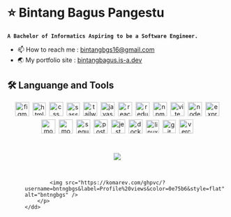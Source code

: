 # ⭐ Bintang Bagus Pangestu
**`A Bachelor of Informatics Aspiring to be a Software Engineer.`**  

* 📫 How to reach me : bintangbgs16@gmail.com
* 🌏 My portfolio site : [bintangbagus.is-a.dev](https://bintangbagus.is-a.dev)

## 🛠️ Languange and Tools  
<div align="center" style="display: flex; align-items: center; justify-content: center; flex-wrap: wrap; gap: 0.5rem;">
    <img src="https://img.shields.io/badge/figma-%234A4A4A.svg?style=for-the-badge&logo=figma&logoColor=white" height="32" alt="figma logo"  />
    <img src="https://img.shields.io/badge/html5-%23E34F26.svg?style=for-the-badge&logo=html5&logoColor=white" height="30" alt="html logo"  />
    <img src="https://img.shields.io/badge/css3-%231572B6.svg?style=for-the-badge&logo=css3&logoColor=white" height="32" alt="css logo"  />
    <img src="https://img.shields.io/badge/SASS-hotpink.svg?style=for-the-badge&logo=SASS&logoColor=white" height="30" alt="sass logo"  />
    <img src="https://img.shields.io/badge/tailwindcss-%2338B2AC.svg?style=for-the-badge&logo=tailwind-css&logoColor=white" height="32" alt="tailwind logo"  />
    <img src="https://img.shields.io/badge/JavaScript-323330?style=for-the-badge&logo=javascript&logoColor=F7DF1E" height="32" alt="javascript logo"  />
    <img src="https://img.shields.io/badge/React-20232A?style=for-the-badge&logo=react&logoColor=61DAFB" height="32" alt="react logo"  />
    <img src="https://img.shields.io/badge/redux-%23593d88.svg?style=for-the-badge&logo=redux&logoColor=white" height="32" alt="redux logo"  />
    <img src="https://img.shields.io/badge/NPM-%23CB3837.svg?style=for-the-badge&logo=npm&logoColor=white" height="32" alt="npm logo"  />
    <img src="https://img.shields.io/badge/vite-%23646CFF.svg?style=for-the-badge&logo=vite&logoColor=white" height="32" alt="vite logo"  />
    <img src="https://img.shields.io/badge/Node.js-339933?style=for-the-badge&logo=nodedotjs&logoColor=white" height="32" alt="node logo"  />
    <img src="https://img.shields.io/badge/express.js-%23404d59.svg?style=for-the-badge&logo=express&logoColor=%2361DAFB" height="32" alt="express logo"  />
    <img src="https://img.shields.io/badge/Mongoose-880000?style=for-the-badge&logo=mongoose&logoColor=white" height="32" alt="mongoose logo"  />
    <img src="https://img.shields.io/badge/MongoDB-%234ea94b.svg?style=for-the-badge&logo=mongodb&logoColor=white" height="32" alt="mongodb logo"  />
    <img src="https://img.shields.io/badge/Sequelize-52B0E7?style=for-the-badge&logo=Sequelize&logoColor=white" height="32" alt="sequelize logo"  />
    <img src="https://img.shields.io/badge/postgres-%23316192.svg?style=for-the-badge&logo=postgresql&logoColor=white" height="32" alt="postgres logo"  />
    <img src="https://img.shields.io/badge/Jest-9B30FF?style=for-the-badge&logo=jest&logoColor=white" height="32" alt="jest logo"  />
    <img src="https://img.shields.io/badge/Docker-2496ED?style=for-the-badge&logo=docker&logoColor=white" height="32" alt="docker logo"  />
    <img src="https://img.shields.io/badge/Linux-FFD700?style=for-the-badge&logo=linux&logoColor=black" height="30" alt="linux logo"  />
    <img src="https://img.shields.io/badge/Git-FF4500?style=for-the-badge&logo=git&logoColor=white" height="30" alt="git logo"  />
<!--     <img src="https://img.shields.io/badge/netlify-%23000000.svg?style=for-the-badge&logo=netlify&logoColor=#00C7B7" height="32" alt="netlify logo"  /> -->
    <img src="https://img.shields.io/badge/vercel-%23000000.svg?style=for-the-badge&logo=vercel&logoColor=white" height="32" alt="vercel logo"  />
</div>

&nbsp;

<p align="center">
    <img src="https://nirzak-streak-stats.vercel.app/?user=bntngbgs&theme=shadow_green&hide_border=true"/>
</p>

&nbsp;

<dl>
    <dd>
        <p align="left">
            
            <img src="https://komarev.com/ghpvc/?username=bntngbgs&label=Profile%20views&color=0e75b6&style=flat" alt="bntngbgs" /> 
        </p>
    </dd>
</dl>

